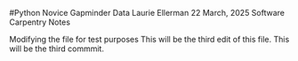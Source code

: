 #Python Novice Gapminder Data
Laurie Ellerman
22 March, 2025
Software Carpentry Notes

Modifying the file for test purposes
This will be the third edit of this file. 
This will be the third commmit. 
